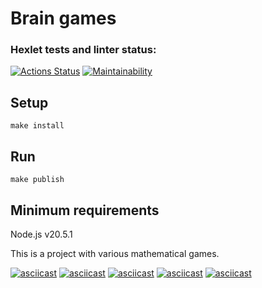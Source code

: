 # Brain games
### Hexlet tests and linter status:
[![Actions Status](https://github.com/aemaximova/frontend-project-44/workflows/hexlet-check/badge.svg)](https://github.com/aemaximova/frontend-project-44/actions)
[![Maintainability](https://api.codeclimate.com/v1/badges/afd3a878d24516a2fdc8/maintainability)](https://codeclimate.com/github/aemaximova/frontend-project-44/maintainability)
## Setup
`make install`

## Run
`make publish`

## Minimum requirements
Node.js v20.5.1

This is a project with various mathematical games.

[![asciicast](https://asciinema.org/a/mdiJjGmT8Q1vlrhHVu3AUfYFr.svg)](https://asciinema.org/a/mdiJjGmT8Q1vlrhHVu3AUfYFr)
[![asciicast](https://asciinema.org/a/1GIfJSDavaiw5HA43GGVxKx0Y.svg)](https://asciinema.org/a/1GIfJSDavaiw5HA43GGVxKx0Y)
[![asciicast](https://asciinema.org/a/H2IUjXHxqOydoncQH9opBj658.svg)](https://asciinema.org/a/H2IUjXHxqOydoncQH9opBj658)
[![asciicast](https://asciinema.org/a/luDNgDGP4ng6YmHzZaaYcGEwD.svg)](https://asciinema.org/a/luDNgDGP4ng6YmHzZaaYcGEwD)
[![asciicast](https://asciinema.org/a/cuMWwptgc39l6X4vkNfTQniBK.svg)](https://asciinema.org/a/cuMWwptgc39l6X4vkNfTQniBK)


